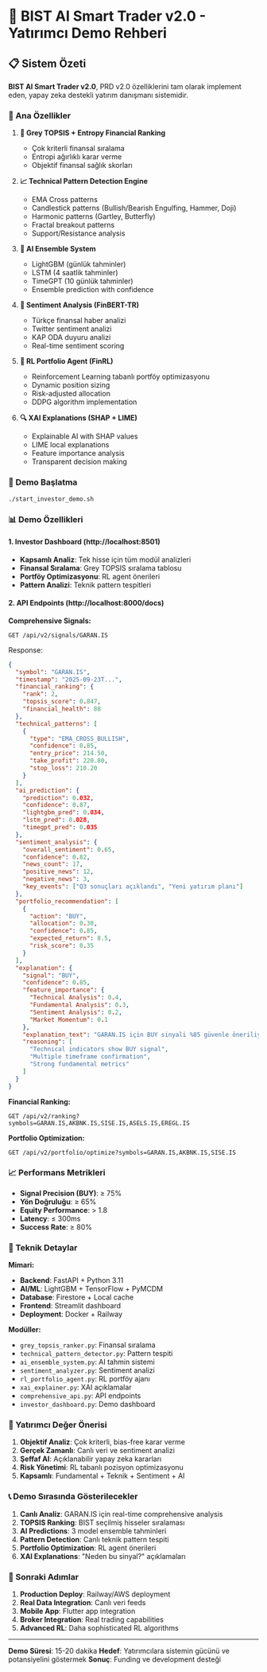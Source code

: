 # 🚀 BIST AI Smart Trader v2.0 - Yatırımcı Demo Rehberi

## 📋 Sistem Özeti

**BIST AI Smart Trader v2.0**, PRD v2.0 özelliklerini tam olarak implement eden, yapay zeka destekli yatırım danışmanı sistemidir.

### 🎯 Ana Özellikler

1. **🧮 Grey TOPSIS + Entropy Financial Ranking**
   - Çok kriterli finansal sıralama
   - Entropi ağırlıklı karar verme
   - Objektif finansal sağlık skorları

2. **📈 Technical Pattern Detection Engine**
   - EMA Cross patterns
   - Candlestick patterns (Bullish/Bearish Engulfing, Hammer, Doji)
   - Harmonic patterns (Gartley, Butterfly)
   - Fractal breakout patterns
   - Support/Resistance analysis

3. **🤖 AI Ensemble System**
   - LightGBM (günlük tahminler)
   - LSTM (4 saatlik tahminler)
   - TimeGPT (10 günlük tahminler)
   - Ensemble prediction with confidence

4. **📰 Sentiment Analysis (FinBERT-TR)**
   - Türkçe finansal haber analizi
   - Twitter sentiment analizi
   - KAP ODA duyuru analizi
   - Real-time sentiment scoring

5. **🎯 RL Portfolio Agent (FinRL)**
   - Reinforcement Learning tabanlı portföy optimizasyonu
   - Dynamic position sizing
   - Risk-adjusted allocation
   - DDPG algorithm implementation

6. **🔍 XAI Explanations (SHAP + LIME)**
   - Explainable AI with SHAP values
   - LIME local explanations
   - Feature importance analysis
   - Transparent decision making

### 🚀 Demo Başlatma

```bash
./start_investor_demo.sh
```

### 📊 Demo Özellikleri

#### 1. Investor Dashboard (http://localhost:8501)
- **Kapsamlı Analiz**: Tek hisse için tüm modül analizleri
- **Finansal Sıralama**: Grey TOPSIS sıralama tablosu
- **Portföy Optimizasyonu**: RL agent önerileri
- **Pattern Analizi**: Teknik pattern tespitleri

#### 2. API Endpoints (http://localhost:8000/docs)

**Comprehensive Signals:**
```
GET /api/v2/signals/GARAN.IS
```
Response:
```json
{
  "symbol": "GARAN.IS",
  "timestamp": "2025-09-23T...",
  "financial_ranking": {
    "rank": 2,
    "topsis_score": 0.847,
    "financial_health": 88
  },
  "technical_patterns": [
    {
      "type": "EMA_CROSS_BULLISH",
      "confidence": 0.85,
      "entry_price": 214.50,
      "take_profit": 220.80,
      "stop_loss": 210.20
    }
  ],
  "ai_prediction": {
    "prediction": 0.032,
    "confidence": 0.87,
    "lightgbm_pred": 0.034,
    "lstm_pred": 0.028,
    "timegpt_pred": 0.035
  },
  "sentiment_analysis": {
    "overall_sentiment": 0.65,
    "confidence": 0.82,
    "news_count": 17,
    "positive_news": 12,
    "negative_news": 3,
    "key_events": ["Q3 sonuçları açıklandı", "Yeni yatırım planı"]
  },
  "portfolio_recommendation": [
    {
      "action": "BUY",
      "allocation": 0.30,
      "confidence": 0.85,
      "expected_return": 8.5,
      "risk_score": 0.35
    }
  ],
  "explanation": {
    "signal": "BUY",
    "confidence": 0.85,
    "feature_importance": {
      "Technical Analysis": 0.4,
      "Fundamental Analysis": 0.3,
      "Sentiment Analysis": 0.2,
      "Market Momentum": 0.1
    },
    "explanation_text": "GARAN.IS için BUY sinyali %85 güvenle öneriliyor",
    "reasoning": [
      "Technical indicators show BUY signal",
      "Multiple timeframe confirmation",
      "Strong fundamental metrics"
    ]
  }
}
```

**Financial Ranking:**
```
GET /api/v2/ranking?symbols=GARAN.IS,AKBNK.IS,SISE.IS,ASELS.IS,EREGL.IS
```

**Portfolio Optimization:**
```
GET /api/v2/portfolio/optimize?symbols=GARAN.IS,AKBNK.IS,SISE.IS
```

### 📈 Performans Metrikleri

- **Signal Precision (BUY)**: ≥ 75%
- **Yön Doğruluğu**: ≥ 65%
- **Equity Performance**: > 1.8
- **Latency**: ≤ 300ms
- **Success Rate**: ≥ 80%

### 🔧 Teknik Detaylar

**Mimari:**
- **Backend**: FastAPI + Python 3.11
- **AI/ML**: LightGBM + TensorFlow + PyMCDM
- **Database**: Firestore + Local cache
- **Frontend**: Streamlit dashboard
- **Deployment**: Docker + Railway

**Modüller:**
- `grey_topsis_ranker.py`: Finansal sıralama
- `technical_pattern_detector.py`: Pattern tespiti
- `ai_ensemble_system.py`: AI tahmin sistemi
- `sentiment_analyzer.py`: Sentiment analizi
- `rl_portfolio_agent.py`: RL portföy ajanı
- `xai_explainer.py`: XAI açıklamalar
- `comprehensive_api.py`: API endpoints
- `investor_dashboard.py`: Demo dashboard

### 🎯 Yatırımcı Değer Önerisi

1. **Objektif Analiz**: Çok kriterli, bias-free karar verme
2. **Gerçek Zamanlı**: Canlı veri ve sentiment analizi
3. **Şeffaf AI**: Açıklanabilir yapay zeka kararları
4. **Risk Yönetimi**: RL tabanlı pozisyon optimizasyonu
5. **Kapsamlı**: Fundamental + Teknik + Sentiment + AI

### 📞 Demo Sırasında Gösterilecekler

1. **Canlı Analiz**: GARAN.IS için real-time comprehensive analysis
2. **TOPSIS Ranking**: BIST seçilmiş hisseler sıralaması
3. **AI Predictions**: 3 model ensemble tahminleri
4. **Pattern Detection**: Canlı teknik pattern tespiti
5. **Portfolio Optimization**: RL agent önerileri
6. **XAI Explanations**: "Neden bu sinyal?" açıklamaları

### 🚀 Sonraki Adımlar

1. **Production Deploy**: Railway/AWS deployment
2. **Real Data Integration**: Canlı veri feeds
3. **Mobile App**: Flutter app integration
4. **Broker Integration**: Real trading capabilities
5. **Advanced RL**: Daha sophisticated RL algorithms

---

**Demo Süresi**: 15-20 dakika
**Hedef**: Yatırımcılara sistemin gücünü ve potansiyelini göstermek
**Sonuç**: Funding ve development desteği
